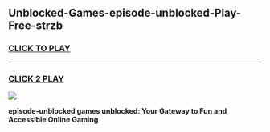 
## Unblocked-Games-episode-unblocked-Play-Free-strzb
<h3>
<a href="https://premium76.site?title=episode-unblocked&ref=12A">CLICK TO PLAY</a></h3>
<hr>

<h3>
<a href="https://premium76.site?title=episode-unblocked&ref=12A">CLICK 2 PLAY</a>
  
</h3>

<a href="https://premium76.site?title=episode-unblocked&ref=12A"><img src="https://clearcache.store/games.png"></a>


**episode-unblocked games unblocked: Your Gateway to Fun and Accessible Online Gaming**

